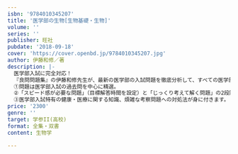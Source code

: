 ```yaml
---
isbn: '9784010345207'
title: '医学部の生物[生物基礎・生物]'
volume: ''
series: ''
publisher: 旺社
pubdate: '2018-09-18'
cover: 'https://cover.openbd.jp/9784010345207.jpg'
author: 伊藤和修／著
description: |-
  医学部入試に完全対応！
  『良問問題集』の伊藤和修先生が、最新の医学部の入試問題を徹底分析して、すべての医学部志願者に贈る医学部対策の決定版。
  ①問題は医学部入試の過去問を中心に精選。
  ②「スピード感が必要な問題」（目標解答時間を設定）と「じっくり考えて解く問題」の2段階構成。
  ③医学部入試特有の健康・医療に関する知識、煩雑な考察問題への対処法が身に付きます。
price: '2300'
genre: ''
target: 学参II(高校)
format: 全集・双書
content: 生物学

---
```

